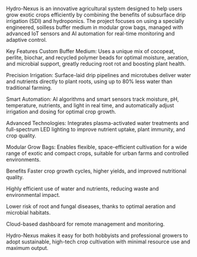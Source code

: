 Hydro-Nexus is an innovative agricultural system designed to help users grow exotic crops efficiently by combining the benefits of subsurface drip irrigation (SDI) and hydroponics. The project focuses on using a specially engineered, soilless buffer medium in modular grow bags, managed with advanced IoT sensors and AI automation for real-time monitoring and adaptive control.

Key Features
Custom Buffer Medium: Uses a unique mix of cocopeat, perlite, biochar, and recycled polymer beads for optimal moisture, aeration, and microbial support, greatly reducing root rot and boosting plant health.

Precision Irrigation: Surface-laid drip pipelines and microtubes deliver water and nutrients directly to plant roots, using up to 80% less water than traditional farming.

Smart Automation: AI algorithms and smart sensors track moisture, pH, temperature, nutrients, and light in real time, and automatically adjust irrigation and dosing for optimal crop growth.

Advanced Technologies: Integrates plasma-activated water treatments and full-spectrum LED lighting to improve nutrient uptake, plant immunity, and crop quality.

Modular Grow Bags: Enables flexible, space-efficient cultivation for a wide range of exotic and compact crops, suitable for urban farms and controlled environments.

Benefits
Faster crop growth cycles, higher yields, and improved nutritional quality.

Highly efficient use of water and nutrients, reducing waste and environmental impact.

Lower risk of root and fungal diseases, thanks to optimal aeration and microbial habitats.

Cloud-based dashboard for remote management and monitoring.

Hydro-Nexus makes it easy for both hobbyists and professional growers to adopt sustainable, high-tech crop cultivation with minimal resource use and maximum output.
